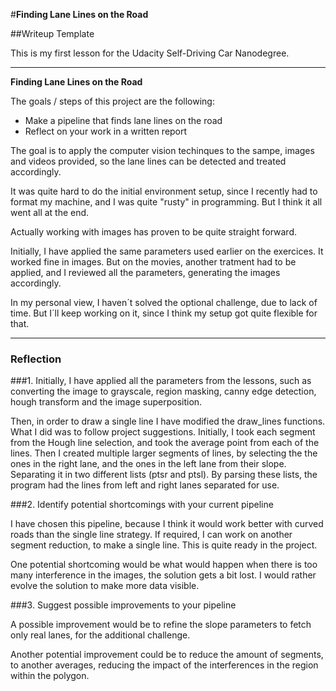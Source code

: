 #**Finding Lane Lines on the Road** 

##Writeup Template

This is my first lesson for the Udacity Self-Driving Car Nanodegree.

---

**Finding Lane Lines on the Road**

The goals / steps of this project are the following:
* Make a pipeline that finds lane lines on the road
* Reflect on your work in a written report

The goal is to apply the computer vision techinques to the sampe, images and videos provided, so the lane lines can be detected and treated accordingly.

It was quite hard to do the initial environment setup, since I recently had to format my machine, and I was quite "rusty" in programming. But I think it all went all at the end.

Actually working with images has proven to be quite straight forward.

Initially, I have applied the same parameters used earlier on the exercices. It worked fine in images. But on the movies, another tratment had to be applied, and I reviewed all the parameters, generating the images accordingly.

In my personal view, I haven´t solved the optional challenge, due to lack of time. But I´ll keep working on it, since I think my setup got quite flexible for that.

[//]: # (Image References)

[image1]: ./examples/grayscale.jpg "Grayscale"

---

### Reflection

###1. Initially, I have applied all the parameters from the lessons, such as converting the image to grayscale, region masking, canny edge detection, hough transform and the image superposition. 

Then, in order to draw a single line I have modified the draw_lines functions. What I did was to follow project suggestions. Initially, I took each segment from the Hough line selection, and took the average point from each of the lines. Then I created multiple larger segments of lines, by selecting the the ones in the right lane, and the ones in the left lane from their slope. Separating it in two different lists (ptsr and ptsl). By parsing these lists, the program had the lines from left and right lanes separated for use.


###2. Identify potential shortcomings with your current pipeline

I have chosen this pipeline, because I think it would work better with curved roads than the single line strategy. If required, I can work on another segment reduction, to make a single line. This is quite ready in the project.

One potential shortcoming would be what would happen when there is too many interference in the images, the solution gets a bit lost. I would rather evolve the solution to make more data visible. 

###3. Suggest possible improvements to your pipeline

A possible improvement would be to refine the slope parameters to fetch only real lanes, for the additional challenge. 

Another potential improvement could be to reduce the amount of segments, to another averages, reducing the impact of the interferences in the region within the polygon.
